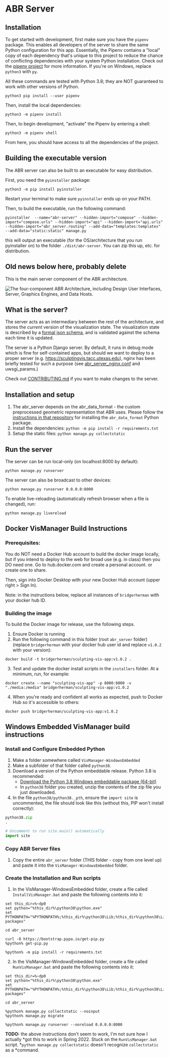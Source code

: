 # ABR Server

## Installation

To get started with development, first make sure you have the `pipenv` package.
This enables all developers of the server to share the same Python configuration
for this app. Essentially, the Pipenv contains a "local" copy of each dependency
that's unique to this project to reduce the chance of conflicting dependencies
with your system Python installation. Check out the [pipenv
project](https://docs.pipenv.org/) for more information. If you're on Windows,
replace `python3` with `py`.

All these commands are tested with Python 3.8; they are NOT guaranteed to work
with other versions of Python.

```
python3 pip install --user pipenv
```

Then, install the local dependencies:

```
python3 -m pipenv install
```

Then, to begin development, "activate" the Pipenv by entering a shell:

```
python3 -m pipenv shell
```

From here, you should have access to all the dependencies of the project.


## Building the executable version

The ABR server can also be built to an executable for easy distribution.

First, you need the `pyinstaller` package:

```
python3 -m pip install pyinstaller
```

Restart your terminal to make sure `pyinstaller` ends up on your PATH.


Then, to build the executable, run the following command:

```
pyinstaller  --name="abr-server" --hidden-import="compose" --hidden-import="compose.urls" --hidden-import="api" --hidden-import="api.urls" --hidden-import="abr_server.routing" --add-data="templates:templates" --add-data="static:static" manage.py
```

this will output an executable (for the OS/architecture that you run pyinstaller on) to the folder `./dist/abr-server`. You can zip this up, etc. for distribution.

## Old news below here, probably delete

This is the main server component of the ABR architecture.

![The four-component ABR Architecture, including Design User Interfaces, Server,
Graphics Engines, and Data
Hosts.](https://www.sculpting-vis.org/wp-content/uploads/2021/05/abr_components.png)


## What is the server?

The server acts as an intermediary between the rest of the architecture, and
stores the *current* version of the visualization state. The visualization
state is described by a [formal json schema](./static/schemas/ABRSchema_0-2-0.json),
and is validated against the schema each time it is updated.

The server is a Python Django server. By default, it runs in debug mode which is
fine for self-contained apps, but should we want to deploy to a proper server
(e.g. https://sculptingvis.tacc.utexas.edu), nginx has been briefly tested for
such a purpose (see [abr_server_nginx.conf](./abr_server_nginx.conf) and
uwsgi_params.)

Check out [CONTRIBUTING.md](./CONTRIBUTING.md) if you want to make changes to the server.


## Installation and setup

1. The abr_server depends on the abr_data_format - the custom preprocessed
geometric representation that ABR uses. Please follow the [instructions in that
repository](https://github.umn.edu/ivlab-cs/ABRUtilities/tree/master/ABRDataFormat)
for installing the `abr_data_format` Python package.
2. Install the dependencies: `python -m pip install -r requirements.txt`
3. Setup the static files: `python manage.py collectstatic`


## Run the server

The server can be run local-only (on localhost:8000 by default):

```
python manage.py runserver
```

The server can also be broadcast to other devices:

```
python manage.py runserver 0.0.0.0:8000
```

To enable live-reloading (automatically refresh browser when a file is changed), run:

```
python manage.py livereload
```


## Docker VisManager Build Instructions

### Prerequisites:

You do NOT need a Docker Hub account to build the docker image locally, but if you intend to deploy to the web for broad use (e.g. in class) then you DO need one. Go to hub.docker.com and create a personal account. or create one to share.

Then, sign into Docker Desktop with your new Docker Hub account (upper right > Sign In).

Note: in the instructions below, replace all instances of `bridgerherman` with your docker hub ID.

### Building the image

To build the Docker image for release, use the following steps.

1. Ensure Docker is running
2. Run the following command in this folder (root `abr_server` folder) (replace `bridgerherman` with your docker hub user id and replace `v1.0.2` with your version):

```
docker build -t bridgerherman/sculpting-vis-app:v1.0.2 .
```

3. Test and update the docker install scripts in the `installers` folder. At a minimum, run, for example:

```
docker create --name "sculpting-vis-app" -p 8000:8000 -v "./media:/media" bridgerherman/sculpting-vis-app:v1.0.2
```


4. When you're ready and confident all works as expected, push to Docker Hub so it's accessible to others:

```
docker push bridgerherman/sculpting-vis-app:v1.0.2
```



## Windows Embedded VisManager build instructions

### Install and Configure Embedded Python

1. Make a folder somewhere called `VisManager-WindowsEmbedded`
2. Make a subfolder of that folder called `python38`.
3. Download a version of the Python embeddable release. Python 3.8 is recommended:
    - [Download the Python 3.8 Windows embeddable package (64-bit)](https://www.python.org/ftp/python/3.8.10/python-3.8.10-embed-amd64.zip)
    - In `python38` folder you created, unzip the contents of the zip file you just downloaded.
4. In the file `python38/python38._pth`, ensure the `import site` is uncommented, the file should look like this (without this, PIP won't install correctly):

```python
python38.zip
.

# Uncomment to run site.main() automatically
import site
```

### Copy ABR Server files

1. Copy the entire `abr_server` folder (THIS folder - copy from one level up) and paste it into the `VisManager-WindowsEmbedded` folder.

### Create the Installation and Run scripts

1. In the VisManager-WindowsEmbedded folder, create a file called `InstallVisManager.bat` and paste the following contents into it:

```
set this_dir=%~dp0
set python="%this_dir%\python38\python.exe"
set PYTHONPATH="%PYTHONPATH%;%this_dir%\python38\Lib;%this_dir%\python38\Lib\site-packages"

cd abr_server

curl -O https://bootstrap.pypa.io/get-pip.py
%python% get-pip.py

%python% -m pip install -r requirements.txt
```

2. In the VisManager-WindowsEmbedded folder, create a file called `RunVisManager.bat` and paste the following contents into it:

```
set this_dir=%~dp0
set python="%this_dir%\python38\python.exe"
set PYTHONPATH="%PYTHONPATH%;%this_dir%\python38\Lib;%this_dir%\python38\Lib\site-packages"

cd abr_server

%python% manage.py collectstatic --noinput
%python% manage.py migrate

%python% manage.py runserver --noreload 0.0.0.0:8000
```

**TODO:** the above instructions don't seem to work, I'm not sure how I actually
*got this to work in Spring 2022. Stuck on the `RunVisManager.bat` script.
*`python manage.py collectstatic` doesn't recognize `collectstatic` as a
*command.